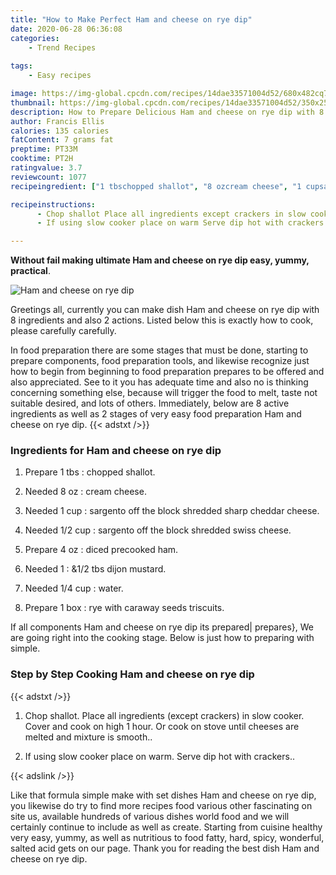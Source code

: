 ```yaml
---
title: "How to Make Perfect Ham and cheese on rye dip"
date: 2020-06-28 06:36:08
categories:
    - Trend Recipes
    
tags:
    - Easy recipes

image: https://img-global.cpcdn.com/recipes/14dae33571004d52/680x482cq70/ham-and-cheese-on-rye-dip-recipe-main-photo.jpg
thumbnail: https://img-global.cpcdn.com/recipes/14dae33571004d52/350x250cq70/ham-and-cheese-on-rye-dip-recipe-main-photo.jpg
description: How to Prepare Delicious Ham and cheese on rye dip with 8 ingredients and 2 stages of easy cooking.
author: Francis Ellis
calories: 135 calories
fatContent: 7 grams fat
preptime: PT33M
cooktime: PT2H
ratingvalue: 3.7
reviewcount: 1077
recipeingredient: ["1 tbschopped shallot", "8 ozcream cheese", "1 cupsargento off the block shredded sharp cheddar cheese", "1/2 cupsargento off the block shredded swiss cheese", "4 ozdiced precooked ham", "112 tbs dijon mustard", "1/4 cupwater", "1 boxrye with caraway seeds triscuits"]

recipeinstructions: 
      - Chop shallot Place all ingredients except crackers in slow cooker Cover and cook on high 1 hour Or cook on stove until cheeses are melted and mixture is smooth 
      - If using slow cooker place on warm Serve dip hot with crackers

---
```




**Without fail making ultimate Ham and cheese on rye dip easy, yummy, practical**. 


![Ham and cheese on rye dip](https://img-global.cpcdn.com/recipes/14dae33571004d52/680x482cq70/ham-and-cheese-on-rye-dip-recipe-main-photo.jpg "Ham and cheese on rye dip")




Greetings all, currently you can make dish Ham and cheese on rye dip with 8 ingredients and also 2 actions. Listed below this is exactly how to cook, please carefully carefully.

In food preparation there are some stages that must be done, starting to prepare components, food preparation tools, and likewise recognize just how to begin from beginning to food preparation prepares to be offered and also appreciated. See to it you has adequate time and also no is thinking concerning something else, because will trigger the food to melt, taste not suitable desired, and lots of others. Immediately, below are 8 active ingredients as well as 2 stages of very easy food preparation Ham and cheese on rye dip.
{{< adstxt />}}

### Ingredients for Ham and cheese on rye dip


1. Prepare 1 tbs : chopped shallot.

1. Needed 8 oz : cream cheese.

1. Needed 1 cup : sargento off the block shredded sharp cheddar cheese.

1. Needed 1/2 cup : sargento off the block shredded swiss cheese.

1. Prepare 4 oz : diced precooked ham.

1. Needed 1 : &amp;1/2 tbs dijon mustard.

1. Needed 1/4 cup : water.

1. Prepare 1 box : rye with caraway seeds triscuits.



If all components Ham and cheese on rye dip its prepared| prepares}, We are going right into the cooking stage. Below is just how to preparing with simple.

### Step by Step Cooking Ham and cheese on rye dip

{{< adstxt />}}


1. Chop shallot. Place all ingredients (except crackers) in slow cooker. Cover and cook on high 1 hour. Or cook on stove until cheeses are melted and mixture is smooth..



1. If using slow cooker place on warm. Serve dip hot with crackers..





{{< adslink />}}

Like that formula simple make with set dishes Ham and cheese on rye dip, you likewise do try to find more recipes food various other fascinating on site us, available hundreds of various dishes world food and we will certainly continue to include as well as create. Starting from cuisine healthy very easy, yummy, as well as nutritious to food fatty, hard, spicy, wonderful, salted acid gets on our page. Thank you for reading the best dish Ham and cheese on rye dip.
